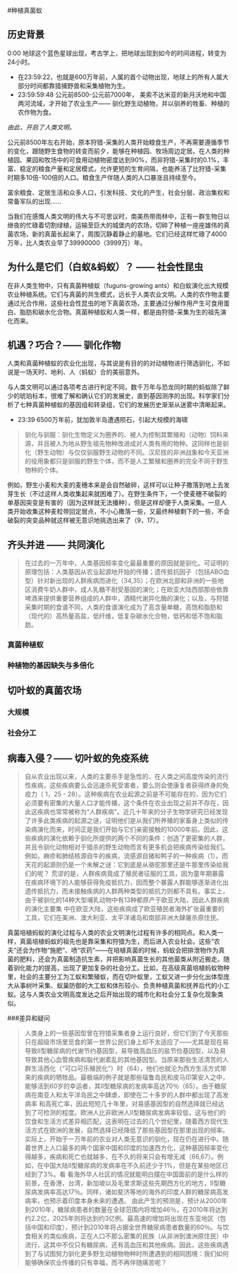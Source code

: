 #种植真菌蚁

## 历史背景
0:00 地球这个蓝色星球出现，考古学上，把地球出现到如今的时间进程，转变为24小时。
- 在23:59:22，也就是600万年前，人属的首个动物出现，地球上的所有人属大部分时间都靠猎捕野兽和采集植物为生。  
- 23:59:59:48 公元前8500-公元前7000年， 美索不达米亚的新月沃地和中国两河流域，才开始了农业生产—— 驯化野生动植物，并以驯养的牲畜、种植的农作物为食。

*由此，开启了人类文明。*

公元前8500年左右开始，原本狩猎-采集的人类开始粮食生产，不再需要遵循季节的变化，跟随野生食物的转变而前夕，能够在种植园、牧场周边定居。在人类的种植园、果园和牧场中的可食用动植物密度达到90%，而非狩猎-采集时的0.1%，丰富、稳定的粮食产量和定居模式，允许更短的生育间隔，也能养活了比狩猎-采集时期多10倍-100倍的人口。粮食生产伴随人类的人口暴涨且持续至今。  

富余粮食、定居生活和众多人口，引发科技、文化的产生，社会分层、政治集权和常备军队的出现......

当我们在感慨人类文明的伟大与不可思议时，南美热带雨林中，正有一群生物日以继夜的忙碌着切割绿植，运输至巨大的城堡内的农场，切碎了种植一座座雄伟的真菌农场，新的真菌长起来了，周围沉静着静止的墓地。它们已经这样忙碌了4000万年，比人类农业早了39990000（3999万）年。


## 为什么是它们（白蚁&蚂蚁）？ —— 社会性昆虫

在非人类生物中，只有真菌种植蚁（fuguns-growing ants）和白蚁演化出大规模农业种植系统。它们与真菌的共生模式，远长于人类农业文明。人类的农作物主要通过光合作用，这些社会性昆虫的地下真菌农场，主要通过分解作用产生可食用蛋白、脂肪和碳水化合物。真菌种植蚁和人类一样，都是由狩猎-采集为生的祖先演化而来。  



## 机遇？巧合？—— 驯化作物
人类和真菌种植蚁的农业化出现，与其说是有目的的对动植物进行筛选驯化，不如说是一场天时、地利、人（蚂蚁）合的美丽意外。

与人类文明可以通过各项考古进行判定不同，数千万年与恐龙同时期的蚂蚁除了鲜少的琥珀标本，很难了解和确认它们的发展史，直到基因测序的出现。科学家们分析了七种真菌种植蚁的基因组和转录组，它们的发展历史渐渐从迷雾中清晰起来。  

- 23:39 6500万年前，犹加敦半岛遭遇陨石，引起大规模的海啸



> 驯化与驯服：驯化生物定义为圈养的、被人为控制其繁殖和（动物）饲料来源，并且被人为地从野生祖先物种改进成对人类有用的物种。这同样也是驯化（野生动物）与仅仅驯服野生动物的不同。汉尼拔的非洲战象和今天亚洲的役用象都只是驯服的野生个体，而不是人工繁殖和圈养的完全不同于野生物种的个体。


例如，野生小麦和大麦的麦穗本来是会自然破碎，这样可以让种子撒落到地上去发芽生长（不过这样人类收集起来就困难了）。在野生条件下，一个使麦穗不破裂的单基因突变是有害的（因为这样就无法播种），但是这样却便于人类采集。一旦人类开始收集这种麦粒带回定居点，不小心撒落一些，又最终种植剩下的一些，不会破裂的突变品种就这样被无意识地挑选出来了（9，17）。




## 齐头并进 —— 共同演化

> 在过去的一万年中，人类基因频率变化最最重要的原因就是驯化。可证明的原理包括：人类基因从农业起源地开始的传播；遗传抵抗因子（包括ABO血型）针对新出现的人群疾病而进化（34,35）；在欧洲北部和非洲的一些地区消费牛奶人群中，成人乳糖不耐受基因的演化；在欧亚大陆西部那些依靠啤酒来提供重要营养组成的人群中，酒精代谢异化酶的演化；以及，与狩猎采集时期的食谱不同，人类的食谱演化成为了高含量单糖，高饱和脂肪和（现代的）高热量高盐，低纤维，低复杂碳水化合物，低钙和低不饱和脂肪。

### 真菌种植蚁


### 种植物的基因缺失与多倍化




## 切叶蚁的真菌农场

### 大规模

### 社会分工

### 


##  病毒入侵？—— 切叶蚁的免疫系统
> 自从农业出现以来，人类的主要杀手是急性的、在人类之间高度传染的流行性疾病，这些疾病要么会迅速杀死受害者，要么则会使康复者获得终身的免疫力（ 1，25 - 28）。这种疾病在农业起源之前是不可能存在的，因为它们必须要有密集的大量人口才能传播，这个条件在农业出现之前并不存在，因此这疾病也常常被称为“人群疾病”。近几十年来的分子生物学研究已经发现了许多此类疾病的起源之谜，证明他们是从我们所养殖的家畜身上类似的传染病演化而来，时间正是我们开始与它们亲密接触的10000年前。因此，这些疾病的演化依赖于驯化所提供的两个不同的条件：创造了更密集的人群，并且令驯化动物相对于猎杀的野生动物而言有更多机会把疾病传染给我们。例如，麻疹和肺结核源自牛的疾病，流感源自猪和鸭子的一种疾病（1）。而天花的起源则仍是一个未解之谜：它到底是从骆驼那里还是牛那里传染给我们的呢？
荒谬的是，人群疾病竟成了殖民者征服的工具，因为童年期暴露在疾病环境下的人能够获得免疫抵抗力，因而整个暴露人群能够逐渐进化出遗传抵抗力，而未接触疾病的人群两种类型的抵抗力则都不具有。事实上，由于被驯化的14种大型哺乳动物中有13种都原产于欧亚大陆，因此人群疾病的演化主要集
中在欧亚大陆，这些疾病成了欧亚殖民者海外扩张最重要的工具，它们在美洲、澳大利亚、太平洋诸岛和南部非洲大肆屠杀原住民。


真菌培植蚂蚁的演化过程与人类的农业文明演化过程有许多的相同点。和人类一样，真菌培植蚂蚁的祖先也是靠采集和狩猎为生，而后进入农业社会。这些“农夫”还会为作物“施肥”、喷“农药”——在培植真菌的时候，蚂蚁会把排泄物作为真菌的肥料，还会为真菌制造抗生素，并把影响真菌生长的其他菌类从附近搬走。随着驯化能力的提高，出现了更加复杂的社会分工。比如，在高级真菌培植蚂蚁物种里，社会的主要分工为工蚁和繁殖蚁，而在切叶蚁里，工蚁又进一步分化出体型庞大从事树叶采集、蚁巢防御的大工蚁和体形较小、负责种植真菌和抚养后代的小工蚁。这与人类农业文明高度发达之后开始出现的城市化和社会分工复杂化现象类似。

###差异和疑问



>人类身上的一些基因型曾在狩猎采集者身上运行良好，但它们到了今天那些只在超级市场里觅食的第一世界公民们身上却不太适应了——尤其是现在易导致II型糖尿病的代谢节约基因型，易导致高血压的盐节俭基因型，以及易导致其他心血管疾病和脂代谢紊乱的其他基因型。当原来那些生活清苦的人群生活西化（“可口可乐殖民化”）时（64），他们也就沦为西方生活方式带来的疾病的牺牲品。最极端的例子就是那些瑙鲁岛民和皮马印第安人之中，能够活到60岁的幸运者，其II型糖尿病的发病率高达70％（65）。由于糖尿病在南亚人和太平洋岛民之中肆虐，即使在二十多岁的人群中都出现了高发病率
和高死亡率，因此短短几十年里，对易感基因型的自然选择就已经达到了可检测的程度。欧洲人比非欧洲人II型糖尿病发病率较低，这与他们的饮食和生活方式差异相匹配，这表明在过去的几个世纪里，随着西方现代生活方式在欧洲的发展，自然选择已经降低了那些基因型在那里出现的频率。实际上，开始于一万年前的农业对人类无意识的驯化，现在仍在进行中。随着世界上人口最多的两个国家中国和印度的加速西方化，这种基因频率变化得越多，疾病和死亡也就越多，在不久的将来只会有增无减（66,67）。例如，在中国大陆II型糖尿病的发病率在不久前还少于1%，但是在某些地区已经到了3%。看
看海外华人社区的情况就能明白摆在中国面前的是什么样的前景，在香港，台湾，新加坡以及毛里求斯这些先期西方化的地方，II型糖尿病发病率高达17％。同样，诸如斐济等地的海外的印度人群的糖尿病高发病率，也预示着印度本身未来的遭遇。
由此产生的预测是，预计从2000年到2010年，糖尿病患者的数量在全球范围内将增加46％，在2010年将达到约2.2亿，2025年则将达到约3亿例。最高速的增加将出现在东亚地区（包括中国和印度），预计到2010年将占据全世界糖尿病患者数量的60％。与饮食相关的类似疾病，正在人口不那么密集的民族（从非洲到澳洲原住民）中流行，这其中不仅只有糖尿病，还有高血压和其他疾病。因此，这些疾病遇到了与试图努力驯化更多野生动植物物种时所遭遇到的相同困境：我们如何能够确保农业传播的只有幸福，而不再伴随痛苦呢？

